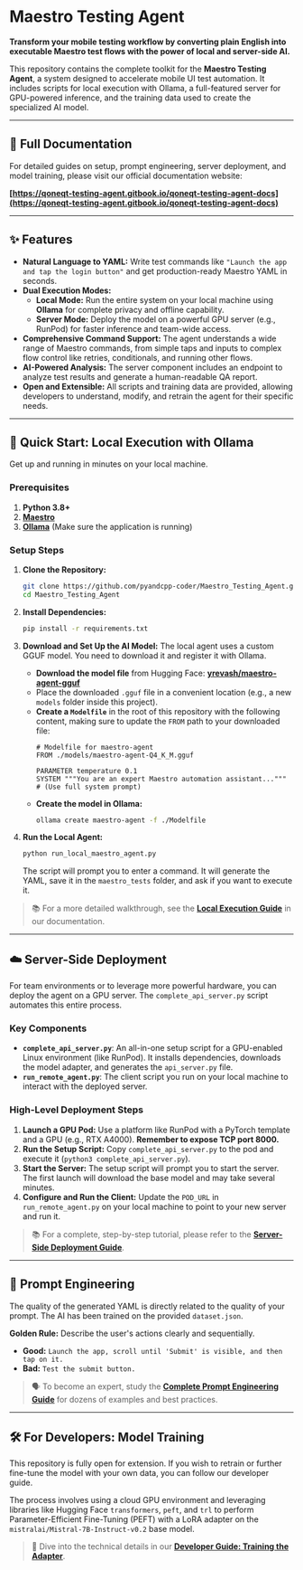 # Maestro Testing Agent

 <!-- It's highly recommended to create a simple banner for visual appeal -->

**Transform your mobile testing workflow by converting plain English into executable Maestro test flows with the power of local and server-side AI.**

This repository contains the complete toolkit for the **Maestro Testing Agent**, a system designed to accelerate mobile UI test automation. It includes scripts for local execution with Ollama, a full-featured server for GPU-powered inference, and the training data used to create the specialized AI model.

---

## 📖 Full Documentation

For detailed guides on setup, prompt engineering, server deployment, and model training, please visit our official documentation website:

**[https://qoneqt-testing-agent.gitbook.io/qoneqt-testing-agent-docs](https://qoneqt-testing-agent.gitbook.io/qoneqt-testing-agent-docs)**

---

## ✨ Features

*   **Natural Language to YAML:** Write test commands like `"Launch the app and tap the login button"` and get production-ready Maestro YAML in seconds.
*   **Dual Execution Modes:**
    *   **Local Mode:** Run the entire system on your local machine using **Ollama** for complete privacy and offline capability.
    *   **Server Mode:** Deploy the model on a powerful GPU server (e.g., RunPod) for faster inference and team-wide access.
*   **Comprehensive Command Support:** The agent understands a wide range of Maestro commands, from simple taps and inputs to complex flow control like retries, conditionals, and running other flows.
*   **AI-Powered Analysis:** The server component includes an endpoint to analyze test results and generate a human-readable QA report.
*   **Open and Extensible:** All scripts and training data are provided, allowing developers to understand, modify, and retrain the agent for their specific needs.

---

## 🚀 Quick Start: Local Execution with Ollama

Get up and running in minutes on your local machine.

### Prerequisites

1.  **Python 3.8+**
2.  **[Maestro](https://maestro.mobile.dev/getting-started/installing-maestro)**
3.  **[Ollama](https://ollama.com/)** (Make sure the application is running)

### Setup Steps

1.  **Clone the Repository:**
    ```bash
    git clone https://github.com/pyandcpp-coder/Maestro_Testing_Agent.git
    cd Maestro_Testing_Agent
    ```

2.  **Install Dependencies:**
    ```bash
    pip install -r requirements.txt
    ```

3.  **Download and Set Up the AI Model:**
    The local agent uses a custom GGUF model. You need to download it and register it with Ollama.
    *   **Download the model file** from Hugging Face: **[yrevash/maestro-agent-gguf](https://huggingface.co/yrevash/maestro-agent-gguf)**
    *   Place the downloaded `.gguf` file in a convenient location (e.g., a new `models` folder inside this project).
    *   **Create a `Modelfile`** in the root of this repository with the following content, making sure to update the `FROM` path to your downloaded file:
        ```modelfile
        # Modelfile for maestro-agent
        FROM ./models/maestro-agent-Q4_K_M.gguf

        PARAMETER temperature 0.1
        SYSTEM """You are an expert Maestro automation assistant...""" # (Use full system prompt)
        ```
    *   **Create the model in Ollama:**
        ```bash
        ollama create maestro-agent -f ./Modelfile
        ```

4.  **Run the Local Agent:**
    ```bash
    python run_local_maestro_agent.py
    ```
    The script will prompt you to enter a command. It will generate the YAML, save it in the `maestro_tests` folder, and ask if you want to execute it.

> 📚 For a more detailed walkthrough, see the **[Local Execution Guide](https://qoneqt-testing-agent.gitbook.io/qoneqt-testing-agent-docs/setup-and-local-execution-guide)** in our documentation.

---

## ☁️ Server-Side Deployment

For team environments or to leverage more powerful hardware, you can deploy the agent on a GPU server. The `complete_api_server.py` script automates this entire process.

### Key Components

*   **`complete_api_server.py`**: An all-in-one setup script for a GPU-enabled Linux environment (like RunPod). It installs dependencies, downloads the model adapter, and generates the `api_server.py` file.
*   **`run_remote_agent.py`**: The client script you run on your local machine to interact with the deployed server.

### High-Level Deployment Steps

1.  **Launch a GPU Pod:** Use a platform like RunPod with a PyTorch template and a GPU (e.g., RTX A4000). **Remember to expose TCP port 8000.**
2.  **Run the Setup Script:** Copy `complete_api_server.py` to the pod and execute it (`python3 complete_api_server.py`).
3.  **Start the Server:** The setup script will prompt you to start the server. The first launch will download the base model and may take several minutes.
4.  **Configure and Run the Client:** Update the `POD_URL` in `run_remote_agent.py` on your local machine to point to your new server and run it.

> 📚 For a complete, step-by-step tutorial, please refer to the **[Server-Side Deployment Guide](https://qoneqt-testing-agent.gitbook.io/qoneqt-testing-agent-docs/server-side-setup-and-deployment-guide)**.

---

## 🤖 Prompt Engineering

The quality of the generated YAML is directly related to the quality of your prompt. The AI has been trained on the provided `dataset.json`.

**Golden Rule:** Describe the user's actions clearly and sequentially.

*   **Good:** `Launch the app, scroll until 'Submit' is visible, and then tap on it.`
*   **Bad:** `Test the submit button.`

> 🗣️ To become an expert, study the **[Complete Prompt Engineering Guide](https://qoneqt-testing-agent.gitbook.io/qoneqt-testing-agent-docs/maestro-agent-the-complete-prompt-engineering-guide)** for dozens of examples and best practices.

---

## 🛠️ For Developers: Model Training

This repository is fully open for extension. If you wish to retrain or further fine-tune the model with your own data, you can follow our developer guide.

The process involves using a cloud GPU environment and leveraging libraries like Hugging Face `transformers`, `peft`, and `trl` to perform Parameter-Efficient Fine-Tuning (PEFT) with a LoRA adapter on the `mistralai/Mistral-7B-Instruct-v0.2` base model.

> 🧠 Dive into the technical details in our **[Developer Guide: Training the Adapter](https://qoneqt-testing-agent.gitbook.io/qoneqt-testing-agent-docs/developer-guide-training-the-maestro-agent-adapter)**.


